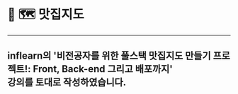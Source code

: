 # :ice_cream: :world_map: 맛집지도
----------------------------------------------------------------------------------------
## inflearn의 '비전공자를 위한 풀스택 맛집지도 만들기 프로젝트!: Front, Back-end 그리고 배포까지' <br> 강의를 토대로 작성하였습니다.
